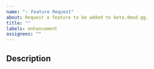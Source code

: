 ```yaml
---
name: "💡 Feature Request"
about: Request a feature to be added to beta.dmod.gg.
title: ""
labels: enhancement
assignees: ""
---
```


## Description

<!-- Provide a clear and concise description of the feature you're suggesting  -->
